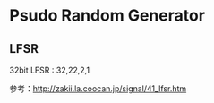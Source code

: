 # Psudo Random Generator

## LFSR

32bit LFSR : 32,22,2,1

参考：http://zakii.la.coocan.jp/signal/41_lfsr.htm

